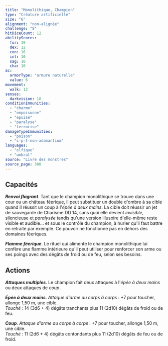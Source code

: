 ```yaml
---
title: "Monolithique, Champion"
type: "Créature artificielle"
size: "G"
alignment: "non-alignée"
challenge: "8"
hitDiceCount: 12
abilityScores:
  for: 19
  dex: 12
  con: 16
  int: 10
  sag: 10
  cha: 10
ac:
  armorType: "armure naturelle"
  value: 6
movement:
  walk: 12
senses:
  darkvision: 18
conditionImmunities:
  - "charme"
  - "empoisonne"
  - "epuise"
  - "paralyse"
  - "terrorise"
damageTypeImmunities:
  - "poison"
  - "c-p-t-non-adamantium"
languages:
  - "elfique"
  - "umbral"
source: "Livre des monstres"
source_page: 308
---
```

## Capacités
_**Renvoi flagrant**_. Tant que le champion monolithique se trouve dans une cour ou un château féerique, il peut substituer un double d'ombre à sa cible quand il réussit un coup à l'_épée à deux mains_. La cible doit réussir un jet de sauvegarde de Charisme DD 14, sans quoi elle devient _invisible_, silencieuse et _paralysée_ tandis qu'une version illusoire d'elle-même reste visible et audible... et sous le contrôle du champion, à hurler qu'il faut battre en retraite par exemple. Ce pouvoir ne fonctionne pas en dehors des domaines féeriques.

_**Flamme féerique**_. Le rituel qui alimente le champion monolithique lui confère une flamme intérieure qu'il peut utiliser pour renforcer son arme ou ses poings avec des dégâts de froid ou de feu, selon ses besoins.

## Actions
_**Attaques multiples**_. Le champion fait deux attaques à l'_épée à deux mains_ ou deux attaques de _coup_.

_**Épée à deux mains**_. _Attaque d'arme au corps à corps_ : +7 pour toucher, allonge 1,50 m, une cible.  
_Touché_ : 14 (3d6 + 4) dégâts tranchants plus 11 (2d10) dégâts de froid ou de feu.

_**Coup**_. _Attaque d'arme au corps à corps_ : +7 pour toucher, allonge 1,50 m, une cible.  
_Touché_ : 11 (2d6 + 4) dégâts contondants plus 11 (2d10) dégâts de feu ou de froid.
